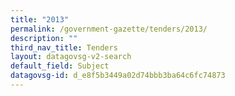```yaml
---
title: "2013"
permalink: /government-gazette/tenders/2013/
description: ""
third_nav_title: Tenders
layout: datagovsg-v2-search
default_field: Subject
datagovsg-id: d_e8f5b3449a02d74bbb3ba64c6fc74873
---
```

